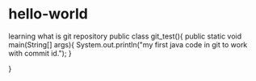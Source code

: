 # hello-world
learning what is git repository
public class git_test(){
  public static void main(String[] args){
  System.out.println("my first java code in git to work with commit id.");
  }

}
